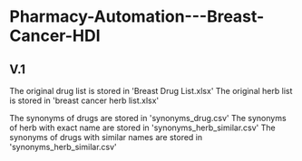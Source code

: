 # Pharmacy-Automation---Breast-Cancer-HDI

## V.1

The original drug list is stored in 'Breast Drug List.xlsx'
The original herb list is stored in 'breast cancer herb list.xlsx'

The synonyms of drugs are stored in 'synonyms_drug.csv'
The synonyms of herb with exact name are stored in 'synonyms_herb_similar.csv'
The synonyms of drugs with similar names are stored in 'synonyms_herb_similar.csv'